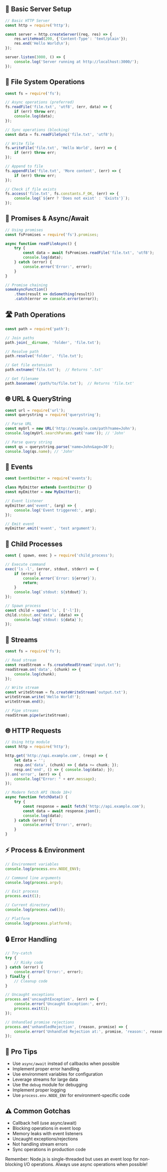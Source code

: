## 🚀 Basic Server Setup
```javascript
// Basic HTTP Server
const http = require('http');

const server = http.createServer((req, res) => {
    res.writeHead(200, {'Content-Type': 'text/plain'});
    res.end('Hello World\n');
});

server.listen(3000, () => {
    console.log('Server running at http://localhost:3000/');
});
```

## 📁 File System Operations
```javascript
const fs = require('fs');

// Async operations (preferred)
fs.readFile('file.txt', 'utf8', (err, data) => {
    if (err) throw err;
    console.log(data);
});

// Sync operations (blocking)
const data = fs.readFileSync('file.txt', 'utf8');

// Write file
fs.writeFile('file.txt', 'Hello World', (err) => {
    if (err) throw err;
});

// Append to file
fs.appendFile('file.txt', 'More content', (err) => {
    if (err) throw err;
});

// Check if file exists
fs.access('file.txt', fs.constants.F_OK, (err) => {
    console.log(`${err ? 'Does not exist' : 'Exists'}`);
});
```

## 🔄 Promises & Async/Await
```javascript
// Using promises
const fsPromises = require('fs').promises;

async function readFileAsync() {
    try {
        const data = await fsPromises.readFile('file.txt', 'utf8');
        console.log(data);
    } catch (error) {
        console.error('Error:', error);
    }
}

// Promise chaining
someAsyncFunction()
    .then(result => doSomething(result))
    .catch(error => console.error(error));
```

## 🛣️ Path Operations
```javascript
const path = require('path');

// Join paths
path.join(__dirname, 'folder', 'file.txt');

// Resolve path
path.resolve('folder', 'file.txt');

// Get file extension
path.extname('file.txt');  // Returns '.txt'

// Get filename
path.basename('/path/to/file.txt');  // Returns 'file.txt'
```

## 🌐 URL & QueryString
```javascript
const url = require('url');
const querystring = require('querystring');

// Parse URL
const myUrl = new URL('http://example.com/path?name=John');
console.log(myUrl.searchParams.get('name')); // 'John'

// Parse query string
const qs = querystring.parse('name=John&age=30');
console.log(qs.name); // 'John'
```

## 🎯 Events
```javascript
const EventEmitter = require('events');

class MyEmitter extends EventEmitter {}
const myEmitter = new MyEmitter();

// Event listener
myEmitter.on('event', (arg) => {
    console.log('Event triggered:', arg);
});

// Emit event
myEmitter.emit('event', 'test argument');
```

## 🧵 Child Processes
```javascript
const { spawn, exec } = require('child_process');

// Execute command
exec('ls -l', (error, stdout, stderr) => {
    if (error) {
        console.error(`Error: ${error}`);
        return;
    }
    console.log(`stdout: ${stdout}`);
});

// Spawn process
const child = spawn('ls', ['-l']);
child.stdout.on('data', (data) => {
    console.log(`stdout: ${data}`);
});
```

## 🔄 Streams
```javascript
const fs = require('fs');

// Read stream
const readStream = fs.createReadStream('input.txt');
readStream.on('data', (chunk) => {
    console.log(chunk);
});

// Write stream
const writeStream = fs.createWriteStream('output.txt');
writeStream.write('Hello World!');
writeStream.end();

// Pipe streams
readStream.pipe(writeStream);
```

## 🌐 HTTP Requests
```javascript
// Using http module
const http = require('http');

http.get('http://api.example.com', (resp) => {
    let data = '';
    resp.on('data', (chunk) => { data += chunk; });
    resp.on('end', () => { console.log(data); });
}).on('error', (err) => {
    console.log("Error: " + err.message);
});

// Modern fetch API (Node 18+)
async function fetchData() {
    try {
        const response = await fetch('http://api.example.com');
        const data = await response.json();
        console.log(data);
    } catch (error) {
        console.error('Error:', error);
    }
}
```

## ⚡ Process & Environment
```javascript
// Environment variables
console.log(process.env.NODE_ENV);

// Command line arguments
console.log(process.argv);

// Exit process
process.exit(1);

// Current directory
console.log(process.cwd());

// Platform
console.log(process.platform);
```

## 🔒 Error Handling
```javascript
// Try-catch
try {
    // Risky code
} catch (error) {
    console.error('Error:', error);
} finally {
    // Cleanup code
}

// Uncaught exceptions
process.on('uncaughtException', (err) => {
    console.error('Uncaught Exception:', err);
    process.exit(1);
});

// Unhandled promise rejections
process.on('unhandledRejection', (reason, promise) => {
    console.error('Unhandled Rejection at:', promise, 'reason:', reason);
});
```

## 🌟 Pro Tips
- Use `async/await` instead of callbacks when possible
- Implement proper error handling
- Use environment variables for configuration
- Leverage streams for large data
- Use the `debug` module for debugging
- Implement proper logging
- Use `process.env.NODE_ENV` for environment-specific code

## ⚠️ Common Gotchas
- Callback hell (use async/await)
- Blocking operations in event loop
- Memory leaks with event listeners
- Uncaught exceptions/rejections
- Not handling stream errors
- Sync operations in production code

Remember: Node.js is single-threaded but uses an event loop for non-blocking I/O operations. Always use async operations when possible!